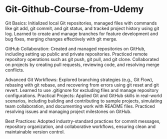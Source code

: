 # Git-Github-Course-from-Udemy
Git Basics: Initialized local Git repositories, managed files with commands like git add, git commit, and git status, and tracked project history using git log. Learned to create and manage branches for feature development and bug fixes, merging changes effectively with git merge.

GitHub Collaboration: Created and managed repositories on GitHub, including setting up public and private repositories. Practiced remote repository operations such as git push, git pull, and git clone. Collaborated on projects by creating pull requests, reviewing code, and resolving merge conflicts.

Advanced Git Workflows: Explored branching strategies (e.g., Git Flow), rebasing with git rebase, and recovering from errors using git reset and git revert. Learned to use .gitignore for excluding files and manage repository configurations.
Practical Projects: Applied Git and GitHub skills in real-world scenarios, including building and contributing to sample projects, simulating team collaboration, and documenting work with README files. Practiced resolving issues and managing project milestones on GitHub.

Best Practices: Adopted industry-standard practices for commit messages, repository organization, and collaborative workflows, ensuring clean and maintainable version control.
